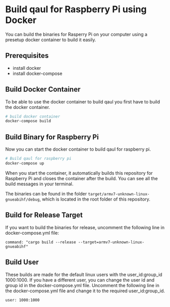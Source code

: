 # Build qaul for Raspberry Pi using Docker

You can build the binaries for Rasperry Pi on 
your computer using a presetup docker container 
to build it easily.


## Prerequisites

* install docker
* install docker-compose


## Build Docker Container

To be able to use the docker container to build
qaul you first have to build the docker container.

```sh
# build docker container
docker-compose build
```

## Build Binary for Raspberry Pi

Now you can start the docker container to build qaul for 
raspberry pi.

```sh
# Build qaul for raspberry pi
docker-compose up
```

When you start the container, it automatically 
builds this repository for Raspberry Pi and closes the container after the build.
You can see all the build messages in your terminal.

The binaries can be found in the folder `target/armv7-unknown-linux-gnueabihf/debug`, which is located in the root folder of this repository.


## Build for Release Target

If you want to build the binaries for release, uncomment the following line 
in docker-compose.yml file:

```
command: "cargo build --release --target=armv7-unknown-linux-gnueabihf"
```


## Build User

These builds are made for the default linux users with the user_id:group_id 1000:1000.
If you have a different user, you can change the user id and group id in the docker-compose.yml file. Uncomment the following line in the docker-compose.yml file and change it to the required user_id:group_id.

```
user: 1000:1000
```
